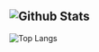 ![Github Stats](https://github-readme-stats.vercel.app/api?username=hminkoo10&show_icons=true,theme=radical)
---
![Top Langs](https://github-readme-stats.vercel.app/api/top-langs/?username=anuraghazra&langs_count=8,theme=radical,show_icons=true)
